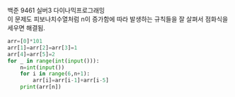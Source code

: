 백준 9461 실버3 다이나믹프로그래밍   
이 문제도 피보나치수열처럼 n이 증가함에 따라 발생하는 규칙들을 잘 살펴서 점화식을 세우면 해결됨.   
```python
arr=[0]*101
arr[1]=arr[2]=arr[3]=1
arr[4]=arr[5]=2
for _ in range(int(input())):
    n=int(input())
    for i in range(6,n+1):
        arr[i]=arr[i-1]+arr[i-5]
    print(arr[n])
```
